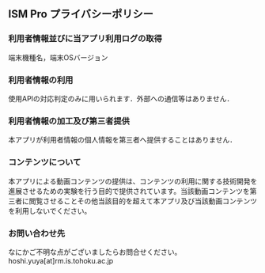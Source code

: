 ## ISM Pro プライバシーポリシー

### 利用者情報並びに当アプリ利用ログの取得
端末機種名，端末OSバージョン
 

### 利用者情報の利用
使用APIの対応判定のみに用いられます．外部への通信等はありません．

### 利用者情報の加工及び第三者提供
本アプリが利用者情報の個人情報を第三者へ提供することはありません．

### コンテンツについて
本アプリによる動画コンテンツの提供は、コンテンツの利用に関する技術開発を進展させるための実験を行う目的で提供されています。当該動画コンテンツを第三者に閲覧させることその他当該目的を超えて本アプリ及び当該動画コンテンツを利用しないでください。

### お問い合わせ先
なにかご不明な点がございましたらお問合せください。
hoshi.yuya[at]rm.is.tohoku.ac.jp